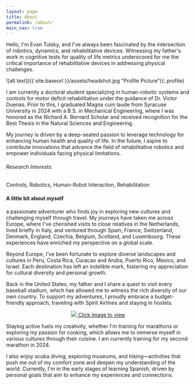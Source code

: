 ```yaml
---
layout: page
title: About
permalink: /about/
main_nav: true
---
```


Hello, I'm Evan Tulsky, and I've always been fascinated by the intersection of robotics, dynamics, and rehabilitative devices. Witnessing my father's work in cognitive tests for quality of life metrics underscored for me the critical importance of rehabilitative devices in addressing physical challenges.

![alt text]({{ site.baseurl }}/assets/headshot.jpg "Profile Picture"){:.profile}

I am currently a doctoral student specializing in human-robotic systems and controls for motor deficit rehabilitation under the guidance of Dr. Victor Duenas. Prior to this, I graduated Magna cum laude from Syracuse University in 2024 with a B.S. in Mechanical Engineering, where I was honored as the Richard A. Bernard Scholar and received recognition for the Best Thesis in the Natural Sciences and Engineering.

My journey is driven by a deep-seated passion to leverage technology for enhancing human health and quality of life. In the future, I aspire to contribute innovations that advance the field of rehabilitative robotics and empower individuals facing physical limitations.

<h6>Research Interests:</h6> Controls, Robotics, Human-Robot Interaction, Rehabilitation

<h4>A little bit about myself</h4>

a passionate adventurer who finds joy in exploring new cultures and challenging myself through travel. My journeys have taken me across Europe, where I've cherished visits to close relatives in the Netherlands, lived briefly in Italy, and ventured through Spain, France, Switzerland, Denmark, England, Czechia, Belgium, Scotland, and Luxembourg. These experiences have enriched my perspective on a global scale.

Beyond Europe, I've been fortunate to explore diverse landscapes and cultures in Peru, Costa Rica, Curacao and Aruba, Puerto Rico, Mexico, and Israel. Each destination has left an indelible mark, fostering my appreciation for cultural diversity and personal growth.

Back in the United States, my father and I share a quest to visit every baseball stadium, which has allowed me to witness the rich diversity of our own country. To support my adventures, I proudly embrace a budget-friendly approach, traveling with Spirit Airlines and staying in hostels.

<p align="center">
<a href="/assets/peru.jpg" data-lightbox="about" data-title="Click for next image"> <img src="/assets/peru.jpg"> Click image to view </a>
<a href="/assets/scuba.jpg" data-lightbox="about" data-title="Click for next image"> </a>
<a href="/assets/fallpresentation_microsoft.jpg" data-lightbox="about" data-title=""> </a>
</p>

Staying active fuels my creativity, whether I'm training for marathons or exploring my passion for cooking, which allows me to immerse myself in various cultures through their cuisine. I am currently training for my second marathon in 2024.

I also enjoy scuba diving, exploring museums, and hiking—activities that push me out of my comfort zone and deepen my understanding of the world. Currently, I'm in the early stages of learning Spanish, driven by personal goals that aim to enhance my experiences and connections.

[centrarium]: https://github.com/bencentra/centrarium
[bencentra]: http://bencentra.com
[jekyll]: https://github.com/jekyll/jekyll
